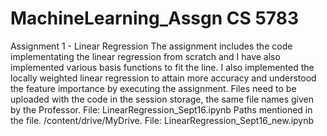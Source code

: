 # MachineLearning_Assgn CS 5783
Assignment 1 - Linear Regression 
The assignment includes the code implementating the linear regression from scratch and I have also implemented various basis functions to fit the line.
I also implemented the locally weighted linear regression to attain more accuracy and understood the feature importance by executing the assignment.
Files need to be uploaded with the code in the session storage, the same file names given by the Professor. File: LinearRegression_Sept16.ipynb
Paths mentioned in the file. /content/drive/MyDrive. File: LinearRegression_Sept16_new.ipynb

